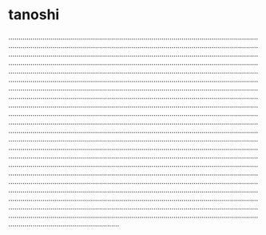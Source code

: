 # tanoshi
...............................................................................................................................................................................................................................................................................................................................................................................................................................................................................................................................................................................................................................................................................................................................................................................................................................................................................................................................................................................................................................................................................................................................................................................................................................................................................................................................................................................................................................................................................................................................................................................................................................................................................................................................................................................................................................................................................................................................................................................................................................................................................................................................................................................................................................................................................................................................................................................................................................................................................................................................................................................................................................................................................................................................................................................................................................................................................................